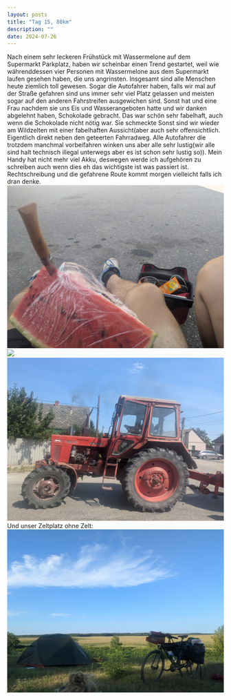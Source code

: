 ```yaml
---
layout: posts
title: "Tag 15, 80km"
description: ""
date: 2024-07-26
---
```

Nach einem sehr leckeren Frühstück mit Wassermelone auf dem Supermarkt Parkplatz, haben wir scheinbar einen Trend gestartet, weil wie währenddessen vier Personen mit Wassermelone aus dem Supermarkt laufen gesehen haben, die uns angrinsten.
Insgesamt sind alle Menschen heute ziemlich toll gewesen. Sogar die Autofahrer haben, falls wir mal auf der Straße gefahren sind uns immer sehr viel Platz gelassen und meisten sogar auf den anderen Fahrstreifen ausgewichen sind. Sonst hat und eine Frau nachdem sie uns Eis und Wasserangeboten hatte und wir danken abgelehnt haben, Schokolade gebracht. Das war schön sehr fabelhaft, auch wenn die Schokolade nicht nötig war. Sie schmeckte 
Sonst sind wir wieder am Wildzelten mit einer fabelhaften Aussicht(aber auch sehr offensichtlich. Eigentlich direkt neben den geteerten Fahrradweg. Alle Autofahrer die trotzdem manchmal vorbeifahren winken uns aber alle sehr lustig(wir alle sind halt technisch illegal unterwegs aber es ist schon sehr lustig so)). Mein Handy hat nicht mehr viel Akku, deswegen werde ich aufgehören zu schreiben auch wenn dies eh das wichtigste ist was passiert ist. Rechtschreibung und die gefahrene Route kommt morgen vielleicht falls ich dran denke.
![](/assets/images/PXL_20240726_073537771.jpg)
![](/assets/images/PXL_20240726_082959204.MP.jpg)
![](/assets/images/PXL_20240726_122600275.jpg)
Und unser Zeltplatz ohne Zelt:
![](/assets/images/PXL_20240726_162237353.jpg)